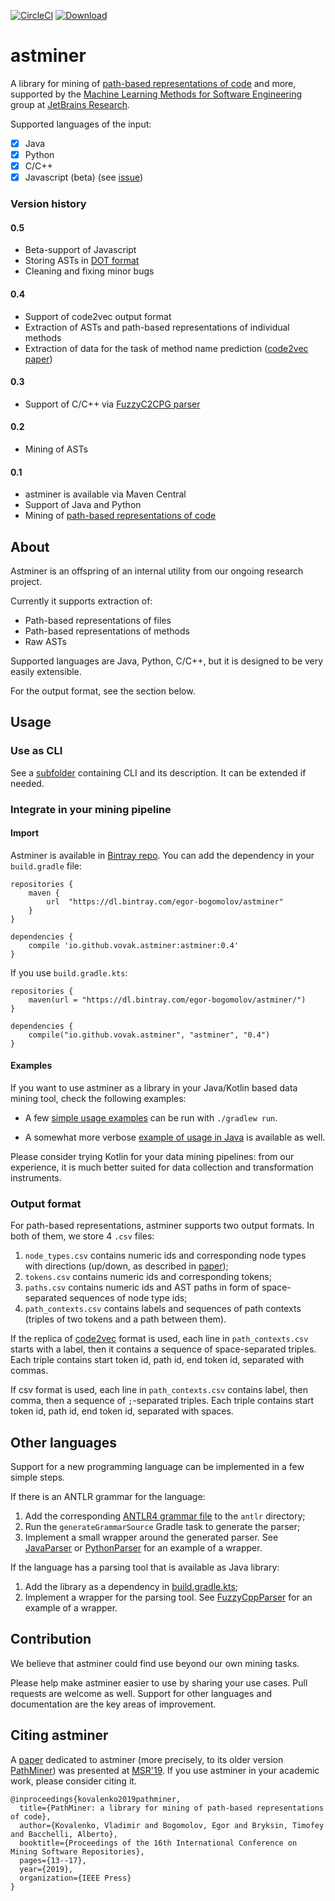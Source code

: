 [![CircleCI](https://circleci.com/gh/vovak/astminer/tree/master.svg?style=svg)](https://circleci.com/gh/vovak/astminer/tree/master)
[ ![Download](https://api.bintray.com/packages/egor-bogomolov/astminer/astminer/images/download.svg) ](https://bintray.com/egor-bogomolov/astminer/astminer/_latestVersion)

# astminer
A library for mining of [path-based representations of code](https://arxiv.org/pdf/1803.09544.pdf) and more, supported by the [Machine Learning Methods for Software Engineering](https://research.jetbrains.org/groups/ml_methods) group at [JetBrains Research](https://research.jetbrains.org).

Supported languages of the input:

- [x] Java
- [x] Python
- [x] C/C++
- [x] Javascript (beta) (see [issue](https://github.com/vovak/astminer/issues/22))

### Version history

#### 0.5

* Beta-support of Javascript
* Storing ASTs in [DOT format](https://www.graphviz.org/doc/info/lang.html)
* Cleaning and fixing minor bugs

#### 0.4

* Support of code2vec output format
* Extraction of ASTs and path-based representations of individual methods
* Extraction of data for the task of method name prediction ([code2vec paper](https://arxiv.org/abs/1803.09473))

#### 0.3

* Support of C/C++ via [FuzzyC2CPG parser](https://github.com/ShiftLeftSecurity/fuzzyc2cpg)

#### 0.2

* Mining of ASTs

#### 0.1
* astminer is available via Maven Central
* Support of Java and Python
* Mining of [path-based representations of code](https://arxiv.org/pdf/1803.09544.pdf)


## About
Astminer is an offspring of an internal utility from our ongoing research project.

Currently it supports extraction of:
* Path-based representations of files
* Path-based representations of methods
* Raw ASTs

Supported languages are Java, Python, C/C++, but it is designed to be very easily extensible.

For the output format, see the section below.

## Usage

### Use as CLI

See a [subfolder](/astminer-cli) containing CLI and its description. It can be extended if needed.

### Integrate in your mining pipeline

#### Import

Astminer is available in [Bintray repo](https://bintray.com/egor-bogomolov/astminer/astminer). You can add the dependency in your `build.gradle` file:
```
repositories {
    maven {
        url  "https://dl.bintray.com/egor-bogomolov/astminer" 
    }
}

dependencies {
    compile 'io.github.vovak.astminer:astminer:0.4'
}
```

If you use `build.gradle.kts`:
```
repositories {
    maven(url = "https://dl.bintray.com/egor-bogomolov/astminer/")
}

dependencies {
    compile("io.github.vovak.astminer", "astminer", "0.4")
}
```

#### Examples

If you want to use astminer as a library in your Java/Kotlin based data mining tool, check the following examples:

* A few [simple usage examples](src/main/kotlin/astminer/examples) can be run with `./gradlew run`.

* A somewhat more verbose [example of usage in Java](src/main/kotlin/astminer/examples/AllJavaFiles.kt) is available as well. 

Please consider trying Kotlin for your data mining pipelines: from our experience, it is much better suited for data collection and transformation instruments.

### Output format

For path-based representations, astminer supports two output formats. In both of them, we store 4 `.csv` files:
1. `node_types.csv` contains numeric ids and corresponding node types with directions (up/down, as described in [paper](https://arxiv.org/pdf/1803.09544.pdf));
2. `tokens.csv` contains numeric ids and corresponding tokens;
3. `paths.csv` contains numeric ids and AST paths in form of space-separated sequences of node type ids;
4. `path_contexts.csv` contains labels and sequences of path contexts (triples of two tokens and a path between them).

If the replica of [code2vec](https://github.com/tech-srl/code2vec) format is used, each line in `path_contexts.csv` starts with a label, 
then it contains a sequence of space-separated triples. Each triple contains start token id, path id, end token id, separated with commas.

If csv format is used, each line in `path_contexts.csv` contains label, then comma, then a sequence of `;`-separated triples.
Each triple contains start token id, path id, end token id, separated with spaces.

## Other languages

Support for a new programming language can be implemented in a few simple steps.

If there is an ANTLR grammar for the language:
1. Add the corresponding [ANTLR4 grammar file](https://github.com/antlr/grammars-v4) to the `antlr` directory;
2. Run the `generateGrammarSource` Gradle task to generate the parser;
3. Implement a small wrapper around the generated parser.
See [JavaParser](src/main/kotlin/astminer/parse/antlr/java/JavaParser.kt) or [PythonParser](src/main/kotlin/astminer/parse/antlr/python/PythonParser.kt) for an example of a wrapper.

If the language has a parsing tool that is available as Java library:
1. Add the library as a dependency in [build.gradle.kts](/build.gradle.kts);
2. Implement a wrapper for the parsing tool.
See [FuzzyCppParser](src/main/kotlin/astminer/parse/cpp/FuzzyCppParser.kt) for an example of a wrapper.

## Contribution
We believe that astminer could find use beyond our own mining tasks.

Please help make astminer easier to use by sharing your use cases. Pull requests are welcome as well.
Support for other languages and documentation are the key areas of improvement.

## Citing astminer
A [paper](https://zenodo.org/record/2595271) dedicated to astminer (more precisely, to its older version [PathMiner](https://github.com/vovak/astminer/tree/pathminer)) was presented at [MSR'19](https://2019.msrconf.org/). 
If you use astminer in your academic work, please consider citing it.
```
@inproceedings{kovalenko2019pathminer,
  title={PathMiner: a library for mining of path-based representations of code},
  author={Kovalenko, Vladimir and Bogomolov, Egor and Bryksin, Timofey and Bacchelli, Alberto},
  booktitle={Proceedings of the 16th International Conference on Mining Software Repositories},
  pages={13--17},
  year={2019},
  organization={IEEE Press}
}
```
